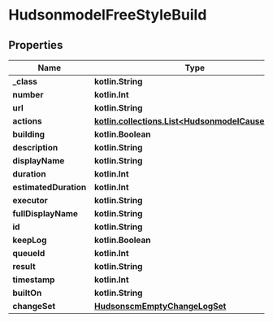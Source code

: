 
# HudsonmodelFreeStyleBuild

## Properties
Name | Type | Description | Notes
------------ | ------------- | ------------- | -------------
**_class** | **kotlin.String** |  |  [optional]
**number** | **kotlin.Int** |  |  [optional]
**url** | **kotlin.String** |  |  [optional]
**actions** | [**kotlin.collections.List&lt;HudsonmodelCauseAction&gt;**](HudsonmodelCauseAction.md) |  |  [optional]
**building** | **kotlin.Boolean** |  |  [optional]
**description** | **kotlin.String** |  |  [optional]
**displayName** | **kotlin.String** |  |  [optional]
**duration** | **kotlin.Int** |  |  [optional]
**estimatedDuration** | **kotlin.Int** |  |  [optional]
**executor** | **kotlin.String** |  |  [optional]
**fullDisplayName** | **kotlin.String** |  |  [optional]
**id** | **kotlin.String** |  |  [optional]
**keepLog** | **kotlin.Boolean** |  |  [optional]
**queueId** | **kotlin.Int** |  |  [optional]
**result** | **kotlin.String** |  |  [optional]
**timestamp** | **kotlin.Int** |  |  [optional]
**builtOn** | **kotlin.String** |  |  [optional]
**changeSet** | [**HudsonscmEmptyChangeLogSet**](HudsonscmEmptyChangeLogSet.md) |  |  [optional]



